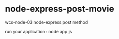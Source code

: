 # node-express-post-movie

wcs-node-03 node-express post method 

run your application :
node app.js